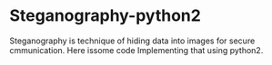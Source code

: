 # Steganography-python2

Steganography is technique of hiding data into images for secure cmmunication. Here issome code Implementing that using python2.
